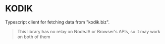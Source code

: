 # KODIK
Typescript client for fetching data from "kodik.biz".

> This library has no relay on NodeJS or Browser's APIs, so it may work on both of them
